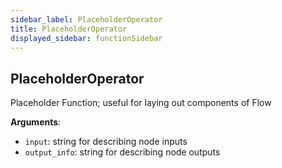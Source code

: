 ```yaml
---
sidebar_label: PlaceholderOperator
title: PlaceholderOperator
displayed_sidebar: functionSidebar
---
```


## PlaceholderOperator

Placeholder Function; useful for laying out components of Flow

**Arguments**:

- `input`: string for describing node inputs
- `output_info`: string for describing node outputs

